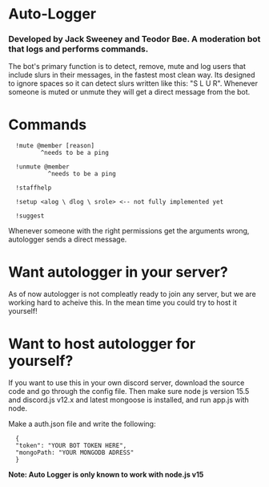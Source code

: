 # Auto-Logger
### Developed by Jack Sweeney and Teodor Bøe. A moderation bot that logs and performs commands.

The bot's primary function is to detect, remove, mute and log users that include slurs in their messages, in the fastest most clean way.
Its designed to ignore spaces so it can detect slurs written like this: "S  L U   R".
Whenever someone is muted or unmute they will get a direct message from the bot.

# Commands

      !mute @member [reason]
             ^needs to be a ping
      
      !unmute @member
               ^needs to be a ping

      !staffhelp

      !setup <alog \ dlog \ srole> <-- not fully implemented yet

      !suggest

Whenever someone with the right permissions get the arguments wrong, autologger sends a direct message.

# Want autologger in your server?

As of now autologger is not compleatly ready to join any server, but we are working hard to acheive this. In the mean time you could try to host it yourself!

# Want to host autologger for yourself?
If you want to use this in your own discord server, download the source code and go through the config file.
Then make sure node js version 15.5 and discord.js v12.x and latest mongoose is installed, and run app.js with node.

Make a auth.json file and write the following:
      
      {
      "token": "YOUR BOT TOKEN HERE",
      "mongoPath: "YOUR MONGODB ADRESS"
      }

**Note: Auto Logger is only known to work with node.js v15**
